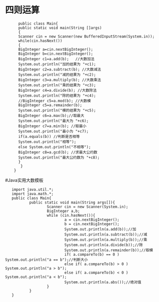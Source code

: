 # 四则运算

          public class Main{
          public static void main(String []args)
          {
          Scanner cin = new Scanner(new BufferedInputStream(System.in));
          while(cin.hasNext())
          {
          BigInteger a=cin.nextBigInteger();
          BigInteger b=cin.nextBigInteger();
          BigInteger c1=a.add(b);   //大数加法
          System.out.println("加的结果为 "+c1);
          BigInteger c2=a.subtract(b); //大数减法
          System.out.println("减的结果为 "+c2);
          BigInteger c3=a.multiply(b); //大数乘法
          System.out.println("乘的结果为 "+c3);
          BigInteger c4=a.divide(b); //大数除法
          System.out.println("除的结果为 "+c4);
          //BigInteger c5=a.mod(b); //大数模
          BigInteger c5=a.remainder(b);
          System.out.println("模的结果为 "+c5);
          BigInteger c6=a.max(b);//取最大
          System.out.println("最大为 "+c6);
          BigInteger c7=a.min(b); //取最小
          System.out.println("最小为 "+c7);
          if(a.equals(b)) //判断是否相等
          System.out.println("相等");
          else System.out.println("不相等");
          BigInteger c8=a.gcd(b); //求最大公约数
          System.out.println("最大公约数为 "+c8);
          }
           }
        }
        
#Java实用大数模板

       import java.util.*;
       import java.math.*;
       public class Main{
               public static void main(String args[]){
                       Scanner cin = new Scanner(System.in);
                       BigInteger a,b;
                       while (cin.hasNext()){
                               a = cin.nextBigInteger();
                               b = cin.nextBigInteger();
                               System.out.println(a.add(b));//加
                               System.out.println(a.subtract(b));//减
                               System.out.println(a.multiply(b));//乘
                               System.out.println(a.divide(b));//除
                               System.out.println(a.remainder(b));//取模
                               if( a.compareTo(b) == 0 ) System.out.println("a == b");//判断大小
                               else if( a.compareTo(b) > 0 ) System.out.println("a > b");
                               else if( a.compareTo(b) < 0 ) System.out.println("a < b");
                               System.out.println(a.abs());//绝对值
                       }
               }
       }
